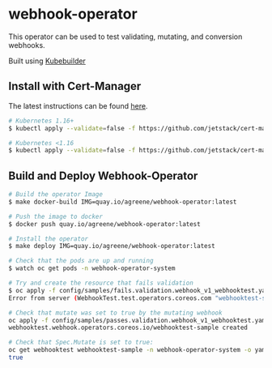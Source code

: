 # webhook-operator

This operator can be used to test validating, mutating, and conversion webhooks.

Built using [Kubebuilder](https://book.kubebuilder.io/)

## Install with Cert-Manager

The latest instructions can be found [here](https://cert-manager.io/docs/installation/kubernetes/).

```bash
# Kubernetes 1.16+
$ kubectl apply --validate=false -f https://github.com/jetstack/cert-manager/releases/download/v1.0.1/cert-manager.yaml

# Kubernetes <1.16
$ kubectl apply --validate=false -f https://github.com/jetstack/cert-manager/releases/download/v1.0.1/cert-manager-legacy.yaml
```

## Build and Deploy Webhook-Operator

```bash
# Build the operator Image
$ make docker-build IMG=quay.io/agreene/webhook-operator:latest

# Push the image to docker
$ docker push quay.io/agreene/webhook-operator:latest

# Install the operator
$ make deploy IMG=quay.io/agreene/webhook-operator:latest

# Check that the pods are up and running
$ watch oc get pods -n webhook-operator-system

# Try and create the resource that fails validation
$ oc apply -f config/samples/fails.validation.webhook_v1_webhooktest.yaml
Error from server (WebhookTest.test.operators.coreos.com "webhooktest-sample" is invalid: spec.schedule: Invalid value: false: Spec.Valid must be true): error when creating "config/samples/fails.validation.webhook_v1_webhooktest.yaml": admission webhook "vwebhooktest.kb.io" denied the request: WebhookTest.test.operators.coreos.com "webhooktest-sample" is invalid: spec.schedule: Invalid value: false: Spec.Valid must be true

# Check that mutate was set to true by the mutating webhook
oc apply -f config/samples/passes.validation.webhook_v1_webhooktest.yaml
webhooktest.webhook.operators.coreos.io/webhooktest-sample created

# Check that Spec.Mutate is set to true:
oc get webhooktest webhooktest-sample -n webhook-operator-system -o yaml | yq read - spec.mutate
true
```
